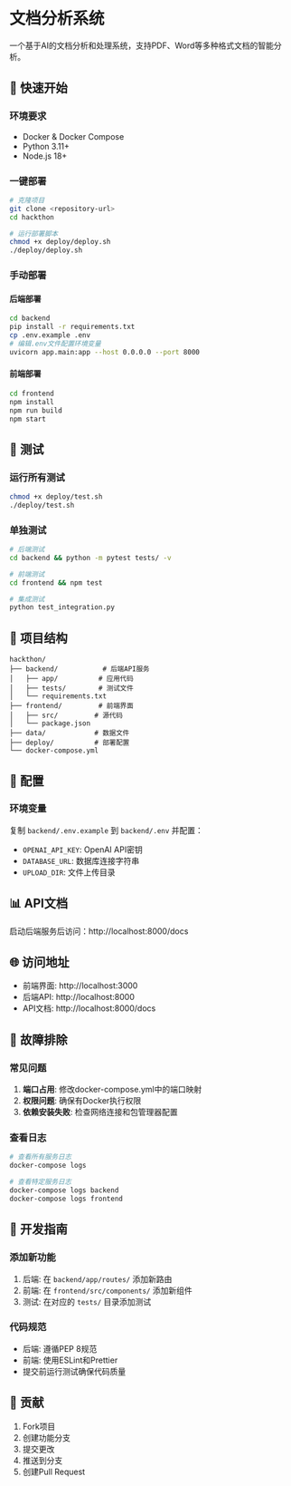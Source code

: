 # 文档分析系统

一个基于AI的文档分析和处理系统，支持PDF、Word等多种格式文档的智能分析。

## 🚀 快速开始

### 环境要求

- Docker & Docker Compose
- Python 3.11+
- Node.js 18+

### 一键部署

```bash
# 克隆项目
git clone <repository-url>
cd hackthon

# 运行部署脚本
chmod +x deploy/deploy.sh
./deploy/deploy.sh
```

### 手动部署

#### 后端部署

```bash
cd backend
pip install -r requirements.txt
cp .env.example .env
# 编辑.env文件配置环境变量
uvicorn app.main:app --host 0.0.0.0 --port 8000
```

#### 前端部署

```bash
cd frontend
npm install
npm run build
npm start
```

## 🧪 测试

### 运行所有测试

```bash
chmod +x deploy/test.sh
./deploy/test.sh
```

### 单独测试

```bash
# 后端测试
cd backend && python -m pytest tests/ -v

# 前端测试
cd frontend && npm test

# 集成测试
python test_integration.py
```

## 📁 项目结构

```
hackthon/
├── backend/           # 后端API服务
│   ├── app/          # 应用代码
│   ├── tests/        # 测试文件
│   └── requirements.txt
├── frontend/         # 前端界面
│   ├── src/         # 源代码
│   └── package.json
├── data/            # 数据文件
├── deploy/          # 部署配置
└── docker-compose.yml
```

## 🔧 配置

### 环境变量

复制 `backend/.env.example` 到 `backend/.env` 并配置：

- `OPENAI_API_KEY`: OpenAI API密钥
- `DATABASE_URL`: 数据库连接字符串
- `UPLOAD_DIR`: 文件上传目录

## 📊 API文档

启动后端服务后访问：http://localhost:8000/docs

## 🌐 访问地址

- 前端界面: http://localhost:3000
- 后端API: http://localhost:8000
- API文档: http://localhost:8000/docs

## 🐛 故障排除

### 常见问题

1. **端口占用**: 修改docker-compose.yml中的端口映射
2. **权限问题**: 确保有Docker执行权限
3. **依赖安装失败**: 检查网络连接和包管理器配置

### 查看日志

```bash
# 查看所有服务日志
docker-compose logs

# 查看特定服务日志
docker-compose logs backend
docker-compose logs frontend
```

## 📝 开发指南

### 添加新功能

1. 后端: 在 `backend/app/routes/` 添加新路由
2. 前端: 在 `frontend/src/components/` 添加新组件
3. 测试: 在对应的 `tests/` 目录添加测试

### 代码规范

- 后端: 遵循PEP 8规范
- 前端: 使用ESLint和Prettier
- 提交前运行测试确保代码质量

## 🤝 贡献

1. Fork项目
2. 创建功能分支
3. 提交更改
4. 推送到分支
5. 创建Pull Request